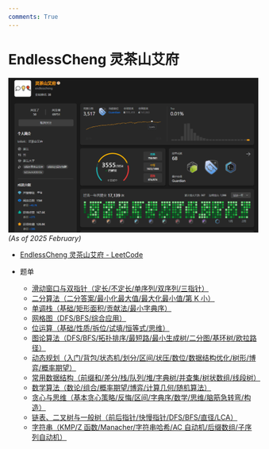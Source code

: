 ```yaml
---
comments: True
---
```


# EndlessCheng 灵茶山艾府

![endlesscheng](../assets/endlesscheng.png)
_(As of 2025 February)_

-   [EndlessCheng 灵茶山艾府 - LeetCode](https://leetcode.cn/u/endlesscheng/)
-   题单

    -   [滑动窗口与双指针（定长/不定长/单序列/双序列/三指针）](https://leetcode.cn/circle/discuss/0viNMK/)
    -   [二分算法（二分答案/最小化最大值/最大化最小值/第 K 小）](https://leetcode.cn/circle/discuss/SqopEo/)
    -   [单调栈（基础/矩形面积/贡献法/最小字典序）](https://leetcode.cn/circle/discuss/9oZFK9/)
    -   [网格图（DFS/BFS/综合应用）](https://leetcode.cn/circle/discuss/YiXPXW/)
    -   [位运算（基础/性质/拆位/试填/恒等式/思维）](https://leetcode.cn/circle/discuss/dHn9Vk/)
    -   [图论算法（DFS/BFS/拓扑排序/最短路/最小生成树/二分图/基环树/欧拉路径）](https://leetcode.cn/circle/discuss/01LUak/)
    -   [动态规划（入门/背包/状态机/划分/区间/状压/数位/数据结构优化/树形/博弈/概率期望）](https://leetcode.cn/circle/discuss/tXLS3i/)
    -   [常用数据结构（前缀和/差分/栈/队列/堆/字典树/并查集/树状数组/线段树）](https://leetcode.cn/circle/discuss/mOr1u6/)
    -   [数学算法（数论/组合/概率期望/博弈/计算几何/随机算法）](https://leetcode.cn/circle/discuss/IYT3ss/)
    -   [贪心与思维（基本贪心策略/反悔/区间/字典序/数学/思维/脑筋急转弯/构造）](https://leetcode.cn/circle/discuss/g6KTKL/)
    -   [链表、二叉树与一般树（前后指针/快慢指针/DFS/BFS/直径/LCA）](https://leetcode.cn/circle/discuss/K0n2gO/)
    -   [字符串（KMP/Z 函数/Manacher/字符串哈希/AC 自动机/后缀数组/子序列自动机）](https://leetcode.cn/circle/discuss/SJFwQI/)
